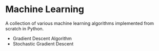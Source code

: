 # Machine Learning

A collection of various machine learning algorithms implemented from scratch in Python.

- Gradient Descent Algorithm
- Stochastic Gradient Descent